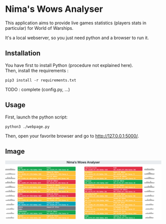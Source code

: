 # Nima's Wows Analyser

This application aims to provide live games statistics (players stats in particular) for World of Warships.

It's a local webserver, so you just need python and a browser to run it.

## Installation

You have first to install Python (procedure not explained here).
</br>Then, install the requirements :
```
pip3 install -r requirements.txt
```
TODO : complete (config.py, ...)

## Usage

First, launch the python script:
```
python3 ./webpage.py
```
Then, open your favorite browser and go to http://127.0.0.1:5000/.

## Image

![alt text](./image.png)
